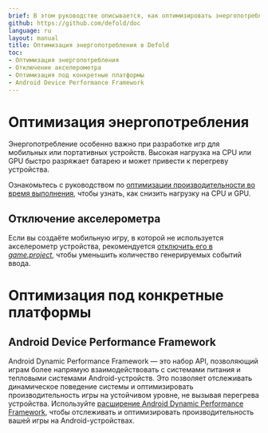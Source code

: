 ```yaml
---
brief: В этом руководстве описывается, как оптимизировать энергопотребление игры на Defold.
github: https://github.com/defold/doc
language: ru
layout: manual
title: Оптимизация энергопотребления в Defold
toc:
- Оптимизация энергопотребления
- Отключение акселерометра
- Оптимизация под конкретные платформы
- Android Device Performance Framework
---
```


# Оптимизация энергопотребления
Энергопотребление особенно важно при разработке игр для мобильных или портативных устройств. Высокая нагрузка на CPU или GPU быстро разряжает батарею и может привести к перегреву устройства.

Ознакомьтесь с руководством по [оптимизации производительности во время выполнения](/ru/manuals/optimization-speed), чтобы узнать, как снизить нагрузку на CPU и GPU.

## Отключение акселерометра
Если вы создаёте мобильную игру, в которой не используется акселерометр устройства, рекомендуется [отключить его в *game.project*](/ru/manuals/project-settings/#use-accelerometer), чтобы уменьшить количество генерируемых событий ввода.

# Оптимизация под конкретные платформы

## Android Device Performance Framework

Android Dynamic Performance Framework — это набор API, позволяющий играм более напрямую взаимодействовать с системами питания и тепловыми системами Android-устройств. Это позволяет отслеживать динамическое поведение системы и оптимизировать производительность игры на устойчивом уровне, не вызывая перегрева устройства. Используйте [расширение Android Dynamic Performance Framework](https://defold.com/extension-adpf/), чтобы отслеживать и оптимизировать производительность вашей игры на Android-устройствах.